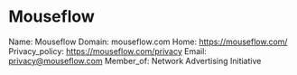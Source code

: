 
# Mouseflow

Name: Mouseflow
Domain: mouseflow.com
Home: https://mouseflow.com/
Privacy_policy: https://mouseflow.com/privacy
Email: privacy@mouseflow.com
Member_of: Network Advertising Initiative
